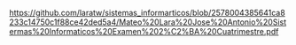 https://github.com/laratw/sistemas_informarticos/blob/2578004385641ca8233c14750c1f88ce42ded5a4/Mateo%20Lara%20Jose%20Antonio%20Sistermas%20Informaticos%20Examen%202%C2%BA%20Cuatrimestre.pdf
